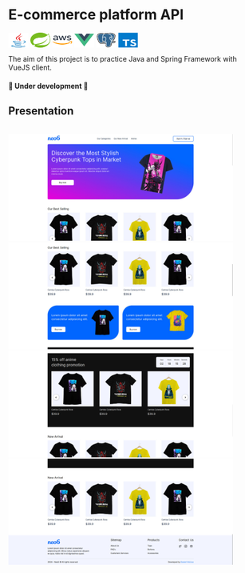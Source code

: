 # E-commerce platform API

<div style="display: inline_block">
    <img align="center" alt="Java" title="Java" height="30" width="40" src="https://raw.githubusercontent.com/devicons/devicon/master/icons/java/java-original.svg">
    <img align="center" alt="Spring" title="Spring" height="30" width="40" src="https://raw.githubusercontent.com/devicons/devicon/master/icons/spring/spring-original.svg">
    <img align="center" alt="AWS" title="AWS" height="30" width="40" src="https://raw.githubusercontent.com/devicons/devicon/master/icons/amazonwebservices/amazonwebservices-original-wordmark.svg">
    <img align="center" alt="VueJS" title="VueJS" height="30" width="40" src="https://raw.githubusercontent.com/devicons/devicon/master/icons/vuejs/vuejs-original.svg">
    <img align="center" alt="Postgres" title="Postgres" height="30" width="40" src="https://raw.githubusercontent.com/devicons/devicon/master/icons/postgresql/postgresql-original.svg">
    <img align="center" alt="Typescript" title="Typescript" height="30" width="40" src="https://raw.githubusercontent.com/devicons/devicon/master/icons/typescript/typescript-original.svg">
</div>

The aim of this project is to practice Java and Spring Framework with VueJS client.

<h4> 
    🚧 Under development 🚧
</h4>

## Presentation

<div style="display: inline_block"><br>
    <img src="img/portfolio_neo6_1.jpeg" width="450"/>
    <img src="img/portfolio_neo6_2.jpeg" width="450"/>
    <img src="img/portfolio_neo6_3.jpeg" width="450"/>
    <img src="img/portfolio_neo6_4.jpeg" width="450"/>
</div>
